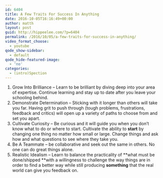 ```yaml
---
id: 6404
title: A Few Traits For Success In Anything
date: 2016-10-05T16:16:49+00:00
author: matth
layout: post
guid: http://hippeelee.com/?p=6404
permalink: /2016/10/05/a-few-traits-for-success-in-anything/
video_format_choose:
  - youtube
qode_show-sidebar:
  - default
qode_hide-featured-image:
  - 'no'
categories:
  - (intro)Spection
---
```

  1. Grow Into Brilliance &#8211; Learn to be brilliant by diving deep into your area of expertise. Continue learning and stay up to date after you leave your schooling behind.
  2. Demonstrate Determination &#8211; Sticking with it longer than others will take you far. Having grit to push through (tough problems, frustrations, feedback and critics) will open up a variety of paths to choose from and set you apart.
  3. Cultivate Curiosity &#8211; Be curious and it will guide you when you don&#8217;t know what to do or where to start. Cultivate the ability to **start** by changing one thing no matter how small or large. Change things and ask how and what questions to see where they take you.
  4. Be A Teammate &#8211; be collaborative and seek out the same in others. No one can do great things alone.
  5. Realistic Idealism &#8211; Learn to balance the practicality of **what must be done/shipped **with a willingness to challenge the way things are in order to find a better way while still producing **something** that the real world can give you feedback on.